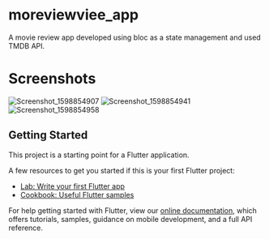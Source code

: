 # moreviewviee_app

A movie review app developed using bloc as a state management and used TMDB API. 

# Screenshots
![Screenshot_1598854907](https://user-images.githubusercontent.com/66870883/91690020-db8dca80-eb82-11ea-898d-2d0d80f24d98.png)
![Screenshot_1598854941](https://user-images.githubusercontent.com/66870883/91690026-dcbef780-eb82-11ea-9b4c-5b7caa3d2742.png)
![Screenshot_1598854958](https://user-images.githubusercontent.com/66870883/91690033-de88bb00-eb82-11ea-9008-43d1235b4bf8.png)


## Getting Started

This project is a starting point for a Flutter application.

A few resources to get you started if this is your first Flutter project:

- [Lab: Write your first Flutter app](https://flutter.dev/docs/get-started/codelab)
- [Cookbook: Useful Flutter samples](https://flutter.dev/docs/cookbook)

For help getting started with Flutter, view our
[online documentation](https://flutter.dev/docs), which offers tutorials,
samples, guidance on mobile development, and a full API reference.
